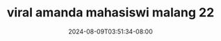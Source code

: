 --- 
title: "viral amanda mahasiswi malang  22"
description: "   video bokep viral amanda mahasiswi malang  22  tele   terbaru"
date: 2024-08-09T03:51:34-08:00
file_code: "59p27matrnkn"
draft: false
cover: "5hs6lyqkfydk9jrk.jpg"
tags: ["viral", "amanda", "mahasiswi", "malang", "bokep-indo", "bokep-viral", "bokep-ig"]
length: 167
fld_id: "1483131"
foldername: "Amanda mahasiswi malang"
categories: ["Amanda mahasiswi malang"]
views: 1
---